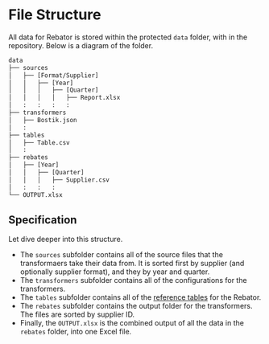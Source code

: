 # File Structure

All data for Rebator is stored within the protected `data` folder, with in the repository. Below is a diagram of the folder.

```txt
data
├── sources
│   ├── [Format/Supplier]
│   │   ├── [Year]
│   │   │   ├── [Quarter]
│   │   │   │   ├── Report.xlsx
│   :   :   :   :
├── transformers
│   ├── Bostik.json
│   :
├── tables
│   ├── Table.csv
│   :
├── rebates
│   ├── [Year]
│   │   ├── [Quarter]
│   │   │   ├── Supplier.csv
│   :   :   :
└── OUTPUT.xlsx
```

## Specification

Let dive deeper into this structure.

- The `sources` subfolder contains all of the source files that the transformaers take their data from. It is sorted first by supplier (and optionally supplier format), and they by year and quarter.
- The `transformers` subfolder contains all of the configurations for the transformers.
- The `tables` subfolder contains all of the [reference tables](./table.md) for the Rebator.
- The `rebates` subfolder contains the output folder for the transformers. The files are sorted by supplier ID.
- Finally, the `OUTPUT.xlsx` is the combined output of all the data in the `rebates` folder, into one Excel file.
